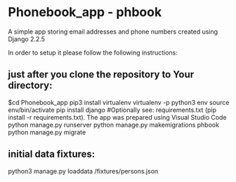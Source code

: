 # Phonebook_app - phbook
A simple app storing email addresses and phone numbers created using Django 2.2.5

In order to setup it please follow the following instructions:

## just after you clone the repository to Your directory:

  $cd Phonebook_app
  pip3 install virtualenv
  virtualenv -p python3 env
  source env/bin/activate
  pip install django #Optionally see: requirements.txt (pip install -r requirements.txt). The app was prepared using Visual Studio Code
  python manage.py runserver
  python manage.py makemigrations phbook
  python manage.py migrate

## initial data fixtures:

  python3 manage.py loaddata /fixtures/persons.json

